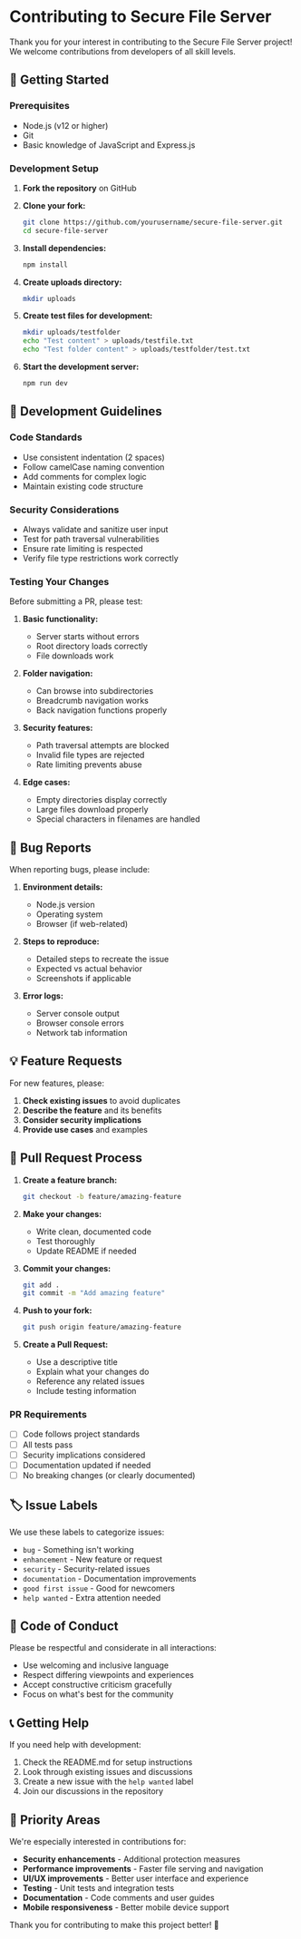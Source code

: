 # Contributing to Secure File Server

Thank you for your interest in contributing to the Secure File Server project! We welcome contributions from developers of all skill levels.

## 🚀 Getting Started

### Prerequisites

- Node.js (v12 or higher)
- Git
- Basic knowledge of JavaScript and Express.js

### Development Setup

1. **Fork the repository** on GitHub

2. **Clone your fork:**

   ```bash
   git clone https://github.com/yourusername/secure-file-server.git
   cd secure-file-server
   ```

3. **Install dependencies:**

   ```bash
   npm install
   ```

4. **Create uploads directory:**

   ```bash
   mkdir uploads
   ```

5. **Create test files for development:**

   ```bash
   mkdir uploads/testfolder
   echo "Test content" > uploads/testfile.txt
   echo "Test folder content" > uploads/testfolder/test.txt
   ```

6. **Start the development server:**

   ```bash
   npm run dev
   ```

## 📝 Development Guidelines

### Code Standards

- Use consistent indentation (2 spaces)
- Follow camelCase naming convention
- Add comments for complex logic
- Maintain existing code structure

### Security Considerations

- Always validate and sanitize user input
- Test for path traversal vulnerabilities
- Ensure rate limiting is respected
- Verify file type restrictions work correctly

### Testing Your Changes

Before submitting a PR, please test:

1. **Basic functionality:**

   - Server starts without errors
   - Root directory loads correctly
   - File downloads work

2. **Folder navigation:**

   - Can browse into subdirectories
   - Breadcrumb navigation works
   - Back navigation functions properly

3. **Security features:**

   - Path traversal attempts are blocked
   - Invalid file types are rejected
   - Rate limiting prevents abuse

4. **Edge cases:**
   - Empty directories display correctly
   - Large files download properly
   - Special characters in filenames are handled

## 🐛 Bug Reports

When reporting bugs, please include:

1. **Environment details:**

   - Node.js version
   - Operating system
   - Browser (if web-related)

2. **Steps to reproduce:**

   - Detailed steps to recreate the issue
   - Expected vs actual behavior
   - Screenshots if applicable

3. **Error logs:**
   - Server console output
   - Browser console errors
   - Network tab information

## 💡 Feature Requests

For new features, please:

1. **Check existing issues** to avoid duplicates
2. **Describe the feature** and its benefits
3. **Consider security implications**
4. **Provide use cases** and examples

## 🔄 Pull Request Process

1. **Create a feature branch:**

   ```bash
   git checkout -b feature/amazing-feature
   ```

2. **Make your changes:**

   - Write clean, documented code
   - Test thoroughly
   - Update README if needed

3. **Commit your changes:**

   ```bash
   git add .
   git commit -m "Add amazing feature"
   ```

4. **Push to your fork:**

   ```bash
   git push origin feature/amazing-feature
   ```

5. **Create a Pull Request:**
   - Use a descriptive title
   - Explain what your changes do
   - Reference any related issues
   - Include testing information

### PR Requirements

- [ ] Code follows project standards
- [ ] All tests pass
- [ ] Security implications considered
- [ ] Documentation updated if needed
- [ ] No breaking changes (or clearly documented)

## 🏷️ Issue Labels

We use these labels to categorize issues:

- `bug` - Something isn't working
- `enhancement` - New feature or request
- `security` - Security-related issues
- `documentation` - Documentation improvements
- `good first issue` - Good for newcomers
- `help wanted` - Extra attention needed

## 🤝 Code of Conduct

Please be respectful and considerate in all interactions:

- Use welcoming and inclusive language
- Respect differing viewpoints and experiences
- Accept constructive criticism gracefully
- Focus on what's best for the community

## 📞 Getting Help

If you need help with development:

1. Check the README.md for setup instructions
2. Look through existing issues and discussions
3. Create a new issue with the `help wanted` label
4. Join our discussions in the repository

## 🎯 Priority Areas

We're especially interested in contributions for:

- **Security enhancements** - Additional protection measures
- **Performance improvements** - Faster file serving and navigation
- **UI/UX improvements** - Better user interface and experience
- **Testing** - Unit tests and integration tests
- **Documentation** - Code comments and user guides
- **Mobile responsiveness** - Better mobile device support

Thank you for contributing to make this project better! 🚀
